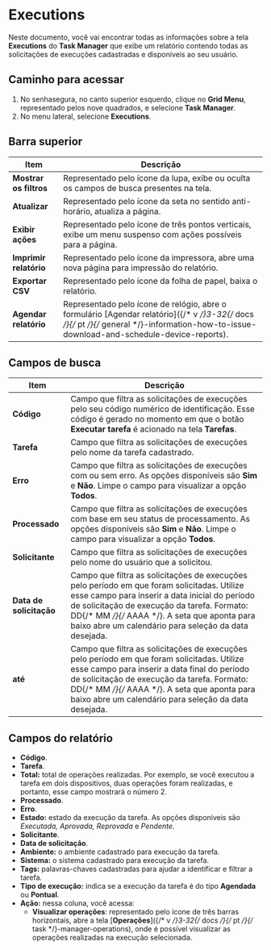 # Executions

Neste documento, você vai encontrar todas as informações sobre a tela **Executions** do **Task Manager** que exibe um relatório contendo todas as solicitações de execuções cadastradas e disponíveis ao seu usuário.

## Caminho para acessar
1. No senhasegura, no canto superior esquerdo, clique no **Grid Menu**, representado pelos nove quadrados, e selecione **Task Manager**.
2. No menu lateral, selecione **Executions**.

## Barra superior
| **Item**| **Descrição**|
|----|----|
| **Mostrar os filtros** | Representado pelo ícone da lupa, exibe ou oculta os campos de busca presentes na tela.|
| **Atualizar**| Representado pelo ícone da seta no sentido anti-horário, atualiza a página.|
| **Exibir ações**| Representado pelo ícone de três pontos verticais, exibe um menu suspenso com ações possíveis para a página.|
| **Imprimir relatório** | Representado pelo ícone da impressora, abre uma nova página para impressão do relatório.|
| **Exportar CSV**| Representado pelo ícone da folha de papel, baixa o relatório.|
| **Agendar relatório** | Representado pelo ícone de relógio, abre o formulário [Agendar relatório]({/* v */}3-32{/* docs */}{/* pt */}{/* general */}-information-how-to-issue-download-and-schedule-device-reports).|

## Campos de busca

| **Item**| **Descrição**|
|----|----|
| **Código**| Campo que filtra as solicitações de execuções pelo seu código numérico de identificação. Esse código é gerado no momento em que o botão **Executar tarefa** é acionado na tela **Tarefas**.|
| **Tarefa**| Campo que filtra as solicitações de execuções pelo nome da tarefa cadastrado.|
| **Erro**| Campo que filtra as solicitações de execuções com ou sem erro. As opções disponíveis são **Sim** e **Não**. Limpe o campo para visualizar a opção **Todos**.|
| **Processado**| Campo que filtra as solicitações de execuções com base em seu status de processamento. As opções disponíveis são **Sim** e **Não**. Limpe o campo para visualizar a opção **Todos**.|
| **Solicitante**| Campo que filtra as solicitações de execuções pelo nome do usuário que a solicitou.|
| **Data de solicitação** | Campo que filtra as solicitações de execuções pelo período em que foram solicitadas. Utilize esse campo para inserir a data inicial do período de solicitação de execução da tarefa. Formato: DD{/* MM */}{/* AAAA */}. A seta que aponta para baixo abre um calendário para seleção da data desejada. |
| **até**| Campo que filtra as solicitações de execuções pelo período em que foram solicitadas. Utilize esse campo para inserir a data final do período de solicitação de execução da tarefa. Formato: DD{/* MM */}{/* AAAA */}. A seta que aponta para baixo abre um calendário para seleção da data desejada. |

## Campos do relatório

- **Código**.
- **Tarefa**.
- **Total:** total de operações realizadas. Por exemplo, se você executou a tarefa em dois dispositivos, duas operações foram realizadas, e portanto, esse campo mostrará o número 2.
- **Processado**.
- **Erro**.
- **Estado:** estado da execução da tarefa. As opções disponíveis são *Executada, Aprovada, Reprovada* e *Pendente*.
- **Solicitante**.
- **Data de solicitação**.
- **Ambiente:** o ambiente cadastrado para execução da tarefa.
- **Sistema:** o sistema cadastrado para execução da tarefa.
- **Tags:** palavras-chaves cadastradas para ajudar a identificar e filtrar a tarefa.
- **Tipo de execução:** indica se a execução da tarefa é do tipo **Agendada** ou **Pontual**.
- **Ação:** nessa coluna, você acessa:
    - **Visualizar operações**: representado pelo ícone de três barras horizontais, abre a tela [**Operações**]({/* v */}3-32{/* docs */}{/* pt */}{/* task */}-manager-operations), onde é possível visualizar as operações realizadas na execução selecionada.